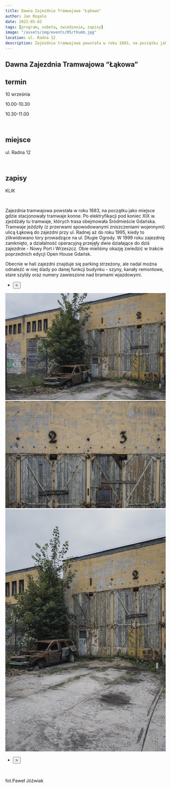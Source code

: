 ```yaml
---
title: Dawna Zajezdnia Tramwajowa "Łąkowa"
author: Jan Rogalo
date: 2022-05-02
tags: [program, sobota, zwiedzanie, zapisy]
image: "/assets/img/events/05/thumb.jpg"
location: ul. Radna 12
description: Zajezdnia tramwajowa powstała w roku 1883, na początku jako miejsce gdzie stacjonowały tramwaje konne. Po elektryfikacji pod koniec XIX w. zjeżdżały tu tramwaje, których trasa...
---
```

<section class="section-services">
    <div class="services">

<h1 class="event-h1">Dawna Zajezdnia Tramwajowa “Łąkowa”</h1>

<h2 class="event-h2">termin</h2>
<p>10 września</p>
<p class="tab">10.00-10.30</p>
<p class="tab">10.30-11.00</p>
<br>
<h2 class="event-h2">miejsce</h2>
<p>ul. Radna 12</p>
<br>
<h2 class="event-h2">zapisy</h2>
<p>KLIK</p>
<br>
<p>Zajezdnia tramwajowa powstała w roku 1883, na początku jako miejsce gdzie stacjonowały tramwaje konne. Po elektryfikacji pod koniec XIX w. zjeżdżały tu tramwaje, których trasa obejmowała Śródmieście Gdańska. Tramwaje jeździły (z przerwami spowodowanymi zniszczeniami wojennymi) ulicą Łąkową do zajezdni przy ul. Radnej aż do roku 1995, kiedy to zlikwidowano tory prowadzące na ul. Długie Ogrody. W 1999 roku zajezdnię zamknięto, a działalność operacyjną przejęły dwie działające do dziś zajezdnie - Nowy Port i Wrzeszcz. Obie mieliśmy okazję zwiedzić w trakcie poprzednich edycji Open House Gdańsk.</p>
<p>Obecnie w hali zajezdni znajduje się parking strzeżony, ale nadal można odnaleźć w niej ślady po danej funkcji budynku - szyny, kanały remontowe, stare szyldy oraz numery zawieszone nad bramami wjazdowymi.</p>
<div class="slider-container"><nav class="slider-nav"><ul><li><button class="previous"><span><</span></button></li></ul></nav>
  <div class="slider">
   <a href="/assets/img/events/05/_PAW9529.jpg"><img class="active" src="/assets/img/events/05/_PAW9529.jpg"></a>
<a href="/assets/img/events/05/_PAW9531.jpg"><img  src="/assets/img/events/05/_PAW9531.jpg"></a>
<a href="/assets/img/events/05/_PAW9527.jpg"><img  src="/assets/img/events/05/_PAW9527.jpg"></a>
  </div>
<nav class="slider-nav"><ul><li><button class="next"><span>></span></button></li></ul></nav></div>
<br>
<p>fot.Paweł Jóźwiak</p>
</div>
</section>
    <script src="/assets/scripts/slider.js"></script>


